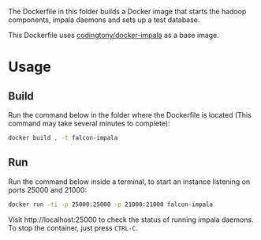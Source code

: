 The Dockerfile in this folder builds a Docker image that starts the hadoop components, impala daemons
and sets up a test database.

This Dockerfile uses
[codingtony/docker-impala](https://hub.docker.com/r/codingtony/impala/) as a base
image.

# Usage


## Build

Run the command below in the folder where the Dockerfile is located (This
command may take several minutes to complete):

```sh
docker build . -t falcon-impala

```


## Run

Run the command below inside a terminal, to start an instance listening on ports
25000 and 21000:

```sh
docker run -ti -p 25000:25000 -p 21000:21000 falcon-impala
```

Visit http://localhost:25000 to check the status of running impala daemons.
To stop the container, just press `CTRL-C`.
